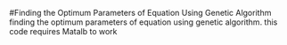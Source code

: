#Finding the Optimum Parameters of Equation Using Genetic Algorithm
finding the optimum parameters of equation using genetic algorithm.
this code requires Matalb to work